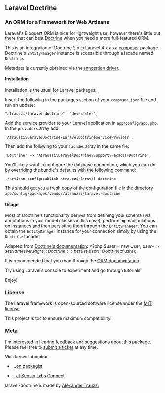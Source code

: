 ## Laravel Doctrine

### An ORM for a Framework for Web Artisans

Laravel's Eloquent ORM is nice for lightweight use, however there's little out there that can beat [Doctrine](http://www.doctrine-project.org/projects/orm.html) when you need a more full-featured ORM.

This is an integration of Doctrine 2.x to Laravel 4.x as a [composer](http://getcomposer.org) package. Doctrine's `EntityManager` instance is accessible through a facade named `Doctrine`.

Metadata is currently obtained via the [annotation driver](http://docs.doctrine-project.org/projects/doctrine-common/en/latest/reference/annotations.html).

#### Installation

Installation is the usual for Laravel packages.

Insert the following in the packages section of your `composer.json` file and run an update:

    "atrauzzi/laravel-doctrine": "dev-master",

Add the service provider to your Laravel application in `app/config/app.php`. In the `providers` array add:

    'Atrauzzi\LaravelDoctrine\LaravelDoctrineServiceProvider',

Then add the following to your `facades` array in the same file:

    'Doctrine' => 'Atrauzzi\LaravelDoctrine\Support\Facades\Doctrine',

You'll likely want to configure the database connection, which you can do by overriding the bundle's defaults with the following command:

    ./artisan config:publish atrauzzi/laravel-doctrine
    
This should get you a fresh copy of the configuration file in the directory `app/config/packages/vendor/atrauzzi/laravel-doctrine`.

#### Usage

Most of Doctrine's functionality derives from defining your schema (via annotations in your model classes in this case), performing manipulations on instances and then persisting them through the `EntityManager`.  You can obtain the `EntityManager` instance for your connection simply by using the `Doctrine` facade:

Adapted from [Doctrine's documentation](http://goo.gl/XQ3qg):
    <?php
    $user = new User;
    $user->setName('Mr.Right');
    Doctrine::persist($user);
    Doctrine::flush();

It is recommended that you read through the [ORM documentation](http://docs.doctrine-project.org/projects/doctrine-orm/en/latest/index.html).

Try using Laravel's console to experiment and go through tutorials!

Enjoy!


### License

The Laravel framework is open-sourced software license under the [MIT license](http://opensource.org/licenses/MIT)

This project is too to ensure maximum compatibility.

### Meta

I'm interested in hearing feedback and suggestions about this package.  Please feel free to [submit a ticket](https://github.com/atrauzzi/laravel-doctrine/issues) at any time.

Visit laravel-doctrine:

* ...[on packagist](https://packagist.org/packages/atrauzzi/laravel-doctrine)

* ...[at Sensio Labs Connect](https://connect.sensiolabs.com/profile/omega/project/laravel-doctrine)

laravel-doctrine is made by [Alexander Trauzzi](http://profiles.google.com/atrauzzi)
